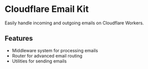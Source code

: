 # Cloudflare Email Kit

Easily handle incoming and outgoing emails on Cloudflare Workers.

## Features

- Middleware system for processing emails
- Router for advanced email routing
- Utilities for sending emails
